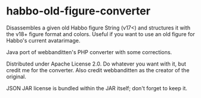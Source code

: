 # habbo-old-figure-converter
Disassembles a given old Habbo figure String (v17&lt;) and structures it with the v18+ figure format and colors.
Useful if you want to use an old figure for Habbo's current avatarimage.

Java port of webbanditten's PHP converter with some corrections.

Distributed under Apache License 2.0.
Do whatever you want with it, but credit me for the converter.
Also credit webbanditten as the creator of the original.

JSON JAR license is bundled within the JAR itself; don't forget to keep it.

